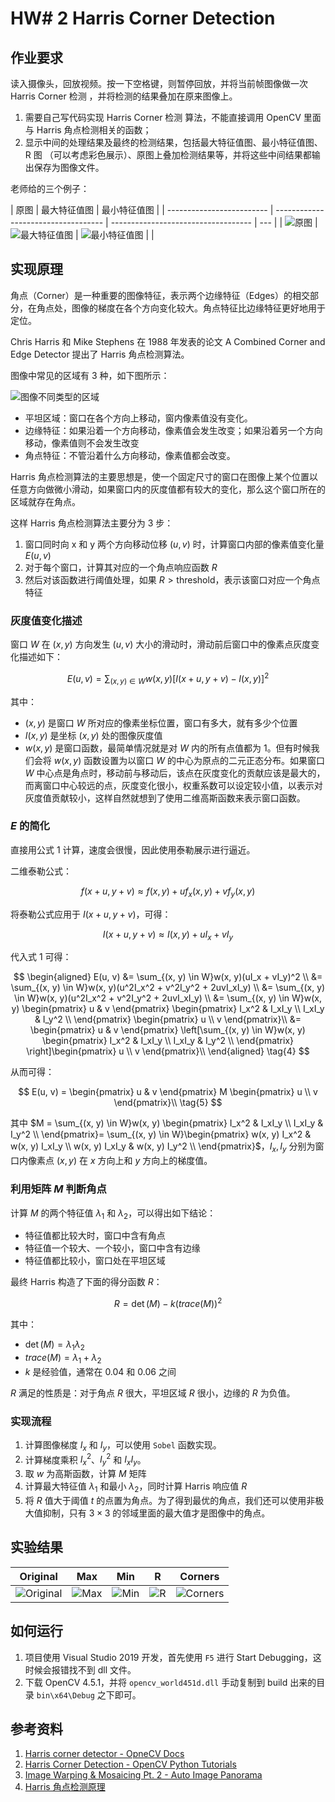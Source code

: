 # HW# 2 Harris Corner Detection

## 作业要求

读入摄像头，回放视频。按一下空格键，则暂停回放，并将当前帧图像做一次 Harris Corner 检测 ，并将检测的结果叠加在原来图像上。

1. 需要自己写代码实现 Harris Corner 检测 算法，不能直接调用 OpenCV 里面与 Harris 角点检测相关的函数；
2. 显示中间的处理结果及最终的检测结果，包括最大特征值图、最小特征值图、R 图 （可以考虑彩色展示）、原图上叠加检测结果等，并将这些中间结果都输出保存为图像文件。

老师给的三个例子：

| 原图                      | 最大特征值图                        | 最小特征值图                        |
| ------------------------- | ----------------------------------- | ----------------------------------- | --- |
| ![原图](img/original.jpg) | ![最大特征值图](img/lambda_max.jpg) | ![最小特征值图](img/lambda_min.jpg) |     |

## 实现原理

角点（Corner）是一种重要的图像特征，表示两个边缘特征（Edges）的相交部分，在角点处，图像的梯度在各个方向变化较大。角点特征比边缘特征更好地用于定位。

Chris Harris 和 Mike Stephens 在 1988 年发表的论文 A Combined Corner and Edge Detector 提出了 Harris 角点检测算法。

图像中常见的区域有 3 种，如下图所示：

![图像不同类型的区域](img/region.png)

- 平坦区域：窗口在各个方向上移动，窗内像素值没有变化。
- 边缘特征：如果沿着一个方向移动，像素值会发生改变；如果沿着另一个方向移动，像素值则不会发生改变
- 角点特征：不管沿着什么方向移动，像素值都会改变。

Harris 角点检测算法的主要思想是，使一个固定尺寸的窗口在图像上某个位置以任意方向做微小滑动，如果窗口内的灰度值都有较大的变化，那么这个窗口所在的区域就存在角点。

这样 Harris 角点检测算法主要分为 3 步：

1. 窗口同时向 x 和 y 两个方向移动位移 $(u, v)$ 时，计算窗口内部的像素值变化量 $E(u, v)$
2. 对于每个窗口，计算其对应的一个角点响应函数 $R$
3. 然后对该函数进行阈值处理，如果 $R > \text{threshold}$，表示该窗口对应一个角点特征

### 灰度值变化描述

窗口 $W$ 在 $(x, y)$ 方向发生 $(u, v)$ 大小的滑动时，滑动前后窗口中的像素点灰度变化描述如下：

$$
E(u, v) = \sum_{(x, y) \in W}w(x, y)[I(x+u, y+v) - I(x, y)]^2 \tag{1}
$$

其中：

- $(x, y)$ 是窗口 $W$ 所对应的像素坐标位置，窗口有多大，就有多少个位置
- $I(x, y)$ 是坐标 $(x, y)$ 处的图像灰度值
- $w(x, y)$ 是窗口函数，最简单情况就是对 $W$ 内的所有点值都为 $1$。但有时候我们会将 $w(x, y)$ 函数设置为以窗口 $W$ 的中心为原点的二元正态分布。如果窗口 $W$ 中心点是角点时，移动前与移动后，该点在灰度变化的贡献应该是最大的，而离窗口中心较远的点，灰度变化很小，权重系数可以设定较小值，以表示对灰度值贡献较小，这样自然就想到了使用二维高斯函数来表示窗口函数。

### $E$ 的简化

直接用公式 1 计算，速度会很慢，因此使用泰勒展示进行逼近。

二维泰勒公式：

$$
f(x + u, y + v) \approx f(x, y) + uf_x(x, y) + vf_y(x, y) \tag{2}
$$

将泰勒公式应用于 $I(x+u, y+v)$，可得：

$$
I(x + u, y + v) \approx I(x, y) + uI_x + vI_y \tag{3}
$$

代入式 $1$ 可得：

$$
\begin{aligned}
    E(u, v)
    &= \sum_{(x, y) \in W}w(x, y)(uI_x + vI_y)^2 \\
    &= \sum_{(x, y) \in W}w(x, y)(u^2I_x^2 + v^2I_y^2 + 2uvI_xI_y) \\
    &= \sum_{(x, y) \in W}w(x, y)(u^2I_x^2 + v^2I_y^2 + 2uvI_xI_y) \\
    &= \sum_{(x, y) \in W}w(x, y) \begin{pmatrix}
        u & v
    \end{pmatrix} \begin{pmatrix}
        I_x^2 & I_xI_y \\
        I_xI_y & I_y^2 \\
    \end{pmatrix} \begin{pmatrix}
        u \\ v
    \end{pmatrix}\\
    &= \begin{pmatrix}
        u & v
    \end{pmatrix} \left[\sum_{(x, y) \in W}w(x, y) \begin{pmatrix}
        I_x^2 & I_xI_y \\
        I_xI_y & I_y^2 \\
    \end{pmatrix} \right]\begin{pmatrix}
        u \\ v
    \end{pmatrix}\\
\end{aligned} \tag{4}
$$

从而可得：

$$
E(u, v) = \begin{pmatrix}
        u & v
    \end{pmatrix} M \begin{pmatrix}
        u \\ v
    \end{pmatrix}\\ \tag{5}
$$

其中 $M = \sum_{(x, y) \in W}w(x, y) \begin{pmatrix}
    I_x^2 & I_xI_y \\
    I_xI_y & I_y^2 \\
\end{pmatrix}= \sum_{(x, y) \in W}\begin{pmatrix}
    w(x, y) I_x^2 & w(x, y) I_xI_y \\
    w(x, y) I_xI_y & w(x, y) I_y^2 \\
\end{pmatrix}$，$I_x, I_y$ 分别为窗口内像素点 $(x, y)$ 在 $x$ 方向上和 $y$ 方向上的梯度值。

### 利用矩阵 $M$ 判断角点

计算 $M$ 的两个特征值 $\lambda_1$ 和 $\lambda_2$，可以得出如下结论：

- 特征值都比较大时，窗口中含有角点
- 特征值一个较大、一个较小，窗口中含有边缘
- 特征值都比较小，窗口处在平坦区域

最终 Harris 构造了下面的得分函数 $R$：

$$
R = \det(M) - k(trace(M))^2
$$

其中：

- $\det(M) = \lambda_1\lambda_2$
- $trace(M) = \lambda_1 + \lambda_2$
- $k$ 是经验值，通常在 $0.04$ 和 $0.06$ 之间

$R$ 满足的性质是：对于角点 $R$ 很大，平坦区域 $R$ 很小，边缘的 $R$ 为负值。

### 实现流程

1. 计算图像梯度 $I_x$ 和 $I_y$，可以使用 `Sobel` 函数实现。
2. 计算梯度乘积 $I_x^2$、$I_y^2$ 和 $I_xI_y$。
3. 取 $w$ 为高斯函数，计算 $M$ 矩阵
4. 计算最大特征值 $\lambda_1$ 和最小 $\lambda_2$，同时计算 Harris 响应值 $R$
5. 将 $R$ 值大于阈值 $t$ 的点置为角点。为了得到最优的角点，我们还可以使用非极大值抑制，只有 $3\times 3$ 的邻域里面的最大值才是图像中的角点。

## 实验结果

|Original|Max|Min|R|Corners|
|--------|---|---|--|------|
|![Original](output/2020-12-28-02-20-29-original-img.jpg)|![Max](output/2020-12-28-02-20-29-max-feature.jpg)|![Min](output/2020-12-28-02-20-29-min-feature.jpg)|![R](output/2020-12-28-02-20-29-R-matrix.jpg)|![Corners](output/2020-12-28-02-20-29-recognized-img.jpg)|

## 如何运行

1. 项目使用 Visual Studio 2019 开发，首先使用 `F5` 进行 Start Debugging，这时候会报错找不到 dll 文件。
2. 下载 OpenCV 4.5.1，并将 `opencv_world451d.dll` 手动复制到 build 出来的目录 `bin\x64\Debug` 之下即可。

## 参考资料

1. [Harris corner detector - OpneCV Docs](https://docs.opencv.org/3.4/d4/d7d/tutorial_harris_detector.html)
2. [Harris Corner Detection - OpenCV Python Tutorials](https://docs.opencv.org/master/dc/d0d/tutorial_py_features_harris.html)
3. [Image Warping & Mosaicing Pt. 2 - Auto Image Panorama](https://inst.eecs.berkeley.edu/~cs194-26/fa18/upload/files/proj6B/cs194-26-acg/)
4. [Harris 角点检测原理](https://www.cnblogs.com/zyly/p/9508131.html)
